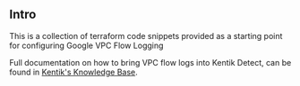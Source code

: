 ## Intro

This is a collection of terraform code snippets provided as a starting point for configuring Google VPC Flow Logging

Full documentation on how to bring VPC flow logs into Kentik Detect, can be found in [Kentik's Knowledge Base](https://kb.kentik.com/Fc12.htm).
